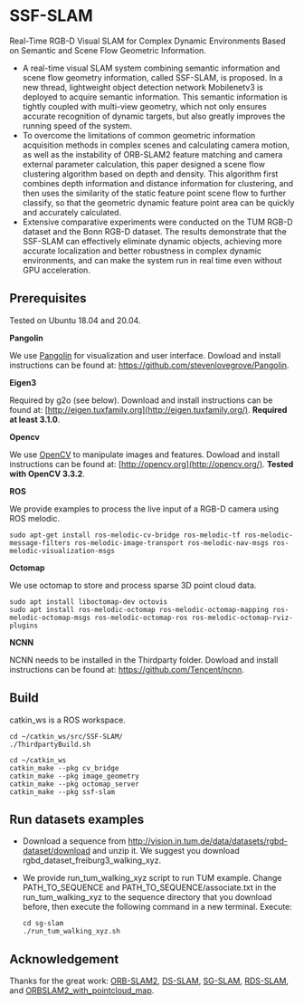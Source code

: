 # SSF-SLAM

Real-Time RGB-D Visual SLAM for Complex Dynamic Environments Based on Semantic and Scene Flow Geometric Information.

- A real-time visual SLAM system combining semantic information and scene flow geometry information, called SSF-SLAM, is proposed. In a new thread, lightweight object detection network Mobilenetv3 is deployed to acquire semantic information. This semantic information is tightly coupled with multi-view geometry, which not only ensures accurate recognition of dynamic targets, but also greatly improves the running speed of the system. 
- To overcome the limitations of common geometric information acquisition methods in complex scenes and calculating camera motion, as well as the instability of ORB-SLAM2 feature matching and camera external parameter calculation, this paper designed a scene flow clustering algorithm based on depth and density. This algorithm first combines depth information and distance information for clustering, and then uses the similarity of the static feature point scene flow to further classify, so that the geometric dynamic feature point area can be quickly and accurately calculated. 
- Extensive comparative experiments were conducted on the TUM RGB-D dataset and the Bonn RGB-D dataset. The results demonstrate that the SSF-SLAM can effectively eliminate dynamic objects, achieving more accurate localization and better robustness in complex dynamic environments, and can make the system run in real time even without GPU acceleration.

## Prerequisites

Tested on Ubuntu 18.04 and 20.04.

**Pangolin**

We use [Pangolin](https://github.com/stevenlovegrove/Pangolin) for visualization and user interface. Dowload and install instructions can be found at: https://github.com/stevenlovegrove/Pangolin.

**Eigen3**

Required by g2o (see below). Download and install instructions can be found at: [http://eigen.tuxfamily.org](http://eigen.tuxfamily.org/). **Required at least 3.1.0**.

**Opencv**

We use [OpenCV](http://opencv.org/) to manipulate images and features. Dowload and install instructions can be found at: [http://opencv.org](http://opencv.org/). **Tested with OpenCV 3.3.2**.

**ROS**

We provide examples to process the live input of a RGB-D camera using ROS melodic. 

```
sudo apt-get install ros-melodic-cv-bridge ros-melodic-tf ros-melodic-message-filters ros-melodic-image-transport ros-melodic-nav-msgs ros-melodic-visualization-msgs
```

**Octomap**

We use octomap to store and process sparse 3D point cloud data.

```
sudo apt install liboctomap-dev octovis
sudo apt install ros-melodic-octomap ros-melodic-octomap-mapping ros-melodic-octomap-msgs ros-melodic-octomap-ros ros-melodic-octomap-rviz-plugins 
```

**NCNN**

NCNN needs to be installed in the Thirdparty folder. Dowload and install instructions can be found at: https://github.com/Tencent/ncnn.

## Build

catkin_ws is a ROS workspace.

```
cd ~/catkin_ws/src/SSF-SLAM/
./ThirdpartyBuild.sh

cd ~/catkin_ws
catkin_make --pkg cv_bridge
catkin_make --pkg image_geometry
catkin_make --pkg octomap_server
catkin_make --pkg ssf-slam
```


## Run datasets examples

- Download a sequence from http://vision.in.tum.de/data/datasets/rgbd-dataset/download and unzip it. We suggest you download rgbd_dataset_freiburg3_walking_xyz.

- We provide run_tum_walking_xyz script to run TUM example. Change PATH_TO_SEQUENCE and PATH_TO_SEQUENCE/associate.txt in the run_tum_walking_xyz to the sequence directory that you download before, then execute the following command in a new terminal. Execute:

  ```
  cd sg-slam
  ./run_tum_walking_xyz.sh
  ```

## Acknowledgement

Thanks for the great work: [ORB-SLAM2](https://github.com/raulmur/ORB_SLAM2 ), [DS-SLAM](https://github.com/ivipsourcecode/DS-SLAM), [SG-SLAM](https://github.com/silencht/SG-SLAM), [RDS-SLAM](https://github.com/yubaoliu/RDS-SLAM), and [ORBSLAM2_with_pointcloud_map](https://github.com/gaoxiang12/ORBSLAM2_with_pointcloud_map,).

